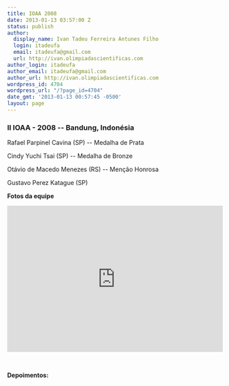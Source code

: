 ```yaml
---
title: IOAA 2008
date: 2013-01-13 03:57:00 Z
status: publish
author:
  display_name: Ivan Tadeu Ferreira Antunes Filho
  login: itadeufa
  email: itadeufa@gmail.com
  url: http://ivan.olimpiadascientificas.com
author_login: itadeufa
author_email: itadeufa@gmail.com
author_url: http://ivan.olimpiadascientificas.com
wordpress_id: 4704
wordpress_url: "/?page_id=4704"
date_gmt: '2013-01-13 00:57:45 -0500'
layout: page
---
```


### II IOAA - 2008 -- Bandung, Indonésia

  
Rafael Parpinel Cavina (SP) --&nbsp;Medalha de Prata

 Cindy Yuchi Tsai (SP) -- Medalha de Bronze

Otávio de Macedo Menezes (RS) -- Menção Honrosa

Gustavo Perez Katague (SP)

**Fotos da equipe**

<iframe src="https://www.facebook.com/plugins/post.php?href=https%3A%2F%2Fwww.facebook.com%2FOlimpiadasCientificas%2Fphotos%2Fa.484440534920966%2F484441104920909%2F%3Ftype%3D3&width=500" width="500" height="339" style="border:none;overflow:hidden" scrolling="no" frameborder="0" allowTransparency="true" allow="encrypted-media"></iframe>

 

**Depoimentos:**

